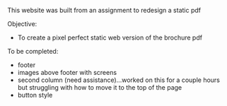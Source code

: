 This website was built from an assignment to redesign a static pdf

Objective:
- To create a pixel perfect static web version of the brochure pdf

To be completed:
- footer
- images above footer with screens
- second column (need assistance)...worked on this for a couple hours but struggling with how to move it to the top of the page
- button style

